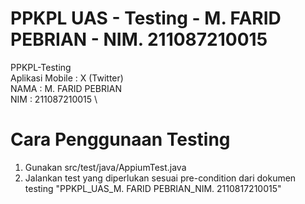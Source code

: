 # PPKPL UAS - Testing - M. FARID PEBRIAN - NIM. 211087210015
PPKPL-Testing \
Aplikasi Mobile : X (Twitter) \
NAMA : M. FARID PEBRIAN \
NIM  : 211087210015 \

# Cara Penggunaan Testing
1. Gunakan src/test/java/AppiumTest.java
2. Jalankan test yang diperlukan sesuai pre-condition dari dokumen testing "PPKPL_UAS_M. FARID PEBRIAN_NIM. 2110817210015"

